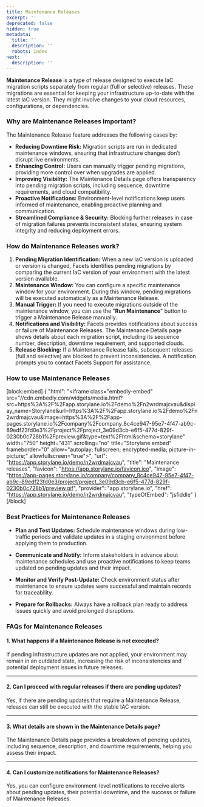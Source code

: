 ```yaml
---
title: Maintenance Releases
excerpt: ''
deprecated: false
hidden: true
metadata:
  title: ''
  description: ''
  robots: index
next:
  description: ''
---
```

**Maintenance Release** is a type of release designed to execute IaC migration scripts separately from regular (full or selective) releases. These migrations are essential for keeping your infrastructure up-to-date with the latest IaC version. They might involve changes to your cloud resources, configurations, or dependencies.

### Why are Maintenance Releases important?

The Maintenance Release feature addresses the following cases by:

- **Reducing Downtime Risk:** Migration scripts are run in dedicated maintenance windows, ensuring that infrastructure changes don’t disrupt live environments.
- **Enhancing Control:** Users can manually trigger pending migrations, providing more control over when upgrades are applied.
- **Improving Visibility:**  The Maintenance Details page offers transparency into pending migration scripts, including sequence, downtime requirements, and cloud compatibility.
- **Proactive Notifications:** Environment-level notifications keep users informed of maintenance, enabling proactive planning and communication.
- **Streamlined Compliance & Security:** Blocking further releases in case of migration failures prevents inconsistent states, ensuring system integrity and reducing deployment errors.

### How do Maintenance Releases work?

1. **Pending Migration Identification:** When a new IaC version is uploaded or version is changed, Facets identifies pending migrations by comparing the current IaC version of your environment with the latest version available.
2. **Maintenance Window:** You can configure a specific maintenance window for your environment. During this window, pending migrations will be executed automatically as a Maintenance Release.
3. **Manual Trigger:** If you need to execute migrations outside of the maintenance window, you can use the "**Run Maintenance**" button to trigger a Maintenance Release manually.
4. **Notifications and Visibility:** Facets provides notifications about success or failure of Maintenance Releases. The Maintenance Details page shows details about each migration script, including its sequence number, description, downtime requirement, and supported clouds.
5. **Release Blocking:**  If a Maintenance Release fails, subsequent releases (full and selective) are blocked to prevent inconsistencies. A notification prompts you to contact Facets Support for assistance. 

### How to use Maintenance Releases

[block:embed]
{
  "html": "<iframe class=\"embedly-embed\" src=\"//cdn.embedly.com/widgets/media.html?src=https%3A%2F%2Fapp.storylane.io%2Fdemo%2Fn2wrdmajcvau&display_name=Storylane&url=https%3A%2F%2Fapp.storylane.io%2Fdemo%2Fn2wrdmajcvau&image=https%3A%2F%2Fapp-pages.storylane.io%2Fcompany%2Fcompany_8c4ce947-95e7-4f47-ab9c-89edf23fd0e3%2Fproject%2Fproject_3e09d3cb-e6f5-477d-829f-0230b0c728b1%2Fpreview.gif&type=text%2Fhtml&schema=storylane\" width=\"750\" height=\"431\" scrolling=\"no\" title=\"Storylane embed\" frameborder=\"0\" allow=\"autoplay; fullscreen; encrypted-media; picture-in-picture;\" allowfullscreen=\"true\"></iframe>",
  "url": "https://app.storylane.io/demo/n2wrdmajcvau",
  "title": "Maintenance releases",
  "favicon": "https://app.storylane.io/favicon.ico",
  "image": "https://app-pages.storylane.io/company/company_8c4ce947-95e7-4f47-ab9c-89edf23fd0e3/project/project_3e09d3cb-e6f5-477d-829f-0230b0c728b1/preview.gif",
  "provider": "app.storylane.io",
  "href": "https://app.storylane.io/demo/n2wrdmajcvau",
  "typeOfEmbed": "jsfiddle"
}
[/block]


### Best Practices for Maintenance Releases

- **Plan and Test Updates:** Schedule maintenance windows during low-traffic periods and validate updates in a staging environment before applying them to production.  

- **Communicate and Notify:** Inform stakeholders in advance about maintenance schedules and use proactive notifications to keep teams updated on pending updates and their impact.  

- **Monitor and Verify Post-Update:** Check environment status after maintenance to ensure updates were successful and maintain records for traceability.  

- **Prepare for Rollbacks:** Always have a rollback plan ready to address issues quickly and avoid prolonged disruptions.

### FAQs for Maintenance Releases

#### 1. **What happens if a Maintenance Release is not executed?**

If pending infrastructure updates are not applied, your environment may remain in an outdated state, increasing the risk of inconsistencies and potential deployment issues in future releases.

***

#### 2. **Can I proceed with regular releases if there are pending updates?**

Yes, if there are pending updates that require a Maintenance Release, releases can still be executed with the stable IAC version.

***

#### 3. **What details are shown in the Maintenance Details page?**

The Maintenance Details page provides a breakdown of pending updates, including sequence, description, and downtime requirements, helping you assess their impact.

***

#### 4. **Can I customize notifications for Maintenance Releases?**

Yes, you can configure environment-level notifications to receive alerts about pending updates, their potential downtime, and the success or failure of Maintenance Releases.